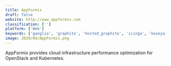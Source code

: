 ```yaml
---
title: AppFormix
draft: false 
website: http://www.appformix.com
classification: ['']
platform: ['Web']
keywords: ['ganglia', 'graphite', 'hosted_graphite', 'icinga', 'kaseya_traverse', 'librato', 'logicmonitor', 'pagerduty', 'panopta', 'prometheus', 'pulseway', 'riverbed_steelcentral', 'sensu', 'site24x7', 'statsd']
image: 2020/04/AppFormix.png
---
```

AppFormix provides cloud infrastructure performance optimization for OpenStack and Kubernetes.